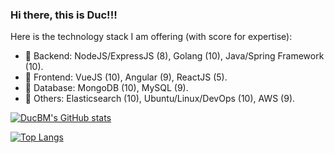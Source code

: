 ### Hi there, this is Duc!!!

Here is the technology stack I am offering (with score for expertise):
- 🔭 Backend: NodeJS/ExpressJS (8), Golang (10), Java/Spring Framework (10).
- 🌱 Frontend: VueJS (10), Angular (9), ReactJS (5).
- 🤔 Database: MongoDB (10), MySQL (9).
- 👯 Others: Elasticsearch (10), Ubuntu/Linux/DevOps (10), AWS (9).

[![DucBM's GitHub stats](https://github-readme-stats.vercel.app/api?username=ducbm95)](https://github.com/anuraghazra/github-readme-stats)

[![Top Langs](https://github-readme-stats.vercel.app/api/top-langs/?username=ducbm95)](https://github.com/anuraghazra/github-readme-stats)

